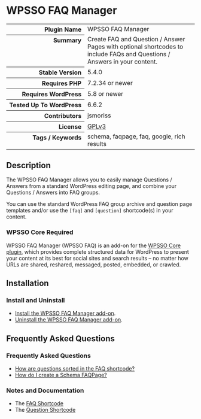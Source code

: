 <h1>WPSSO FAQ Manager</h1>

<table>
<tr><th align="right" valign="top" nowrap>Plugin Name</th><td>WPSSO FAQ Manager</td></tr>
<tr><th align="right" valign="top" nowrap>Summary</th><td>Create FAQ and Question / Answer Pages with optional shortcodes to include FAQs and Questions / Answers in your content.</td></tr>
<tr><th align="right" valign="top" nowrap>Stable Version</th><td>5.4.0</td></tr>
<tr><th align="right" valign="top" nowrap>Requires PHP</th><td>7.2.34 or newer</td></tr>
<tr><th align="right" valign="top" nowrap>Requires WordPress</th><td>5.8 or newer</td></tr>
<tr><th align="right" valign="top" nowrap>Tested Up To WordPress</th><td>6.6.2</td></tr>
<tr><th align="right" valign="top" nowrap>Contributors</th><td>jsmoriss</td></tr>
<tr><th align="right" valign="top" nowrap>License</th><td><a href="https://www.gnu.org/licenses/gpl.txt">GPLv3</a></td></tr>
<tr><th align="right" valign="top" nowrap>Tags / Keywords</th><td>schema, faqpage, faq, google, rich results</td></tr>
</table>

<h2>Description</h2>

<!-- about -->

<p>The WPSSO FAQ Manager allows you to easily manage Questions / Answers from a standard WordPress editing page, and combine your Questions / Answers into FAQ groups.</p>

<p>You can use the standard WordPress FAQ group archive and question page templates and/or use the <code>&#91;faq&#93;</code> and <code>&#91;question&#93;</code> shortcode(s) in your content.</p>

<!-- /about -->

<h3>WPSSO Core Required</h3>

<p>WPSSO FAQ Manager (WPSSO FAQ) is an add-on for the <a href="https://wordpress.org/plugins/wpsso/">WPSSO Core plugin</a>, which provides complete structured data for WordPress to present your content at its best for social sites and search results – no matter how URLs are shared, reshared, messaged, posted, embedded, or crawled.</p>

<h2>Installation</h2>

<h3 class="top">Install and Uninstall</h3>

<ul>
<li><a href="https://wpsso.com/docs/plugins/wpsso-faq/installation/install-the-plugin/">Install the WPSSO FAQ Manager add-on</a>.</li>
<li><a href="https://wpsso.com/docs/plugins/wpsso-faq/installation/uninstall-the-plugin/">Uninstall the WPSSO FAQ Manager add-on</a>.</li>
</ul>

<h2>Frequently Asked Questions</h2>

<h3 class="top">Frequently Asked Questions</h3>

<ul>
<li><a href="https://wpsso.com/docs/plugins/wpsso-faq/faqs/how-are-questions-sorted-in-the-faq-shortcode/">How are questions sorted in the FAQ shortcode?</a></li>
<li><a href="https://wpsso.com/docs/plugins/wpsso-faq/faqs/how-do-i-create-a-schema-faqpage/">How do I create a Schema FAQPage?</a></li>
</ul>

<h3>Notes and Documentation</h3>

<ul>
<li>The <a href="https://wpsso.com/docs/plugins/wpsso-faq/notes/faq-shortcode/">FAQ Shortcode</a></li>
<li>The <a href="https://wpsso.com/docs/plugins/wpsso-faq/notes/question-shortcode/">Question Shortcode</a></li>
</ul>

